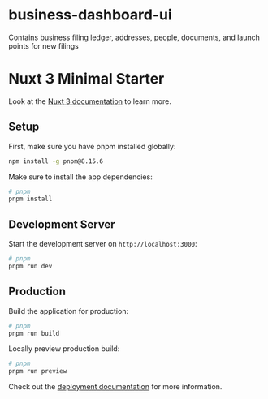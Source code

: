 # business-dashboard-ui

Contains business filing ledger, addresses, people, documents, and launch points for new filings

# Nuxt 3 Minimal Starter

Look at the [Nuxt 3 documentation](https://nuxt.com/docs/getting-started/introduction) to learn more.

## Setup

First, make sure you have pnpm installed globally:

```bash
npm install -g pnpm@8.15.6
```

Make sure to install the app dependencies:

```bash
# pnpm
pnpm install
```

## Development Server

Start the development server on `http://localhost:3000`:

```bash
# pnpm
pnpm run dev
```

## Production

Build the application for production:

```bash
# pnpm
pnpm run build
```

Locally preview production build:

```bash
# pnpm
pnpm run preview
```

Check out the [deployment documentation](https://nuxt.com/docs/getting-started/deployment) for more information.